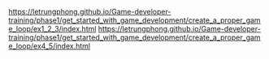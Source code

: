 https://letrungphong.github.io/Game-developer-training/phase1/get_started_with_game_development/create_a_proper_game_loop/ex1_2_3/index.html
https://letrungphong.github.io/Game-developer-training/phase1/get_started_with_game_development/create_a_proper_game_loop/ex4_5/index.html